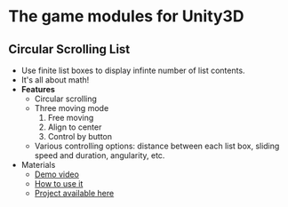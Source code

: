 # The game modules for Unity3D

## Circular Scrolling List
- Use finite list boxes to display infinte number of list contents.
- It's all about math!
- **Features**
    - Circular scrolling
    - Three moving mode
        1. Free moving
        2. Align to center
        3. Control by button
    - Various controlling options: distance between each list box, sliding speed and duration, angularity, etc.
- Materials
    - [Demo video](https://www.youtube.com/watch?v=iZSN6CC--9Y)
    - [How to use it](https://youtu.be/SplCILbgOYw)
    - [Project available here](https://drive.google.com/file/d/0B4C0FIMFSOv6UVpXeEJSdERfT2s/view?usp=sharing)